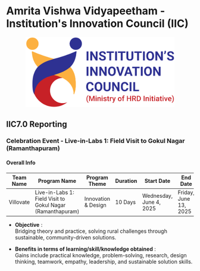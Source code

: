 # Amrita Vishwa Vidyapeetham - Institution's Innovation Council (IIC)

<p align="center">
  <img src="https://raw.githubusercontent.com/AVV-IIC/Admin/refs/heads/main/Assets/logo/IIC.png" alt="IIC Logo" width=400 />
</p>

## IIC7.0 Reporting
### Celebration Event - Live-in-Labs 1: Field Visit to Gokul Nagar (Ramanthapuram)  

#### Overall Info  

| Team Name | Program Name | Program Theme | Duration | Start Date | End Date |
|-----------|--------------|---------------|----------|------------|----------|
| Villovate | Live-in-Labs 1: Field Visit to Gokul Nagar (Ramanthapuram) | Innovation & Design | 10 Days | Wednesday, June 4, 2025 | Friday, June 13, 2025 |

- **Objective** :  
  Bridging theory and practice, solving rural challenges through sustainable, community-driven solutions.  

- **Benefits in terms of learning/skill/knowledge obtained** :  
  Gains include practical knowledge, problem-solving, research, design thinking, teamwork, empathy, leadership, and sustainable solution skills.  
